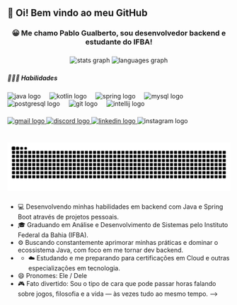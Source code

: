 <h2 align="left">👋 Oi! Bem vindo ao meu GitHub</h2>

###

<h3 align="center">😀 Me chamo Pablo Gualberto, sou desenvolvedor backend e estudante do IFBA!</h3>

###

<div align="center">
  <img src="https://github-readme-stats.vercel.app/api?username=Pgualberto-dev&hide_title=false&hide_rank=false&show_icons=true&include_all_commits=true&count_private=true&disable_animations=false&theme=dracula&locale=en&hide_border=false" height="150" alt="stats graph"  />
  <img src="https://github-readme-stats.vercel.app/api/top-langs?username=Pgualberto-dev&locale=en&hide_title=false&layout=compact&card_width=320&langs_count=5&theme=dracula&hide_border=false" height="150" alt="languages graph"  />
</div>

###

<h5 align="left">🧑🏾‍💻 Habilidades</h5>

###

<div align="left">
  <img src="https://cdn.jsdelivr.net/gh/devicons/devicon/icons/java/java-original.svg" height="30" alt="java logo"  />
  <img width="12" />
  <img src="https://cdn.jsdelivr.net/gh/devicons/devicon/icons/kotlin/kotlin-original.svg" height="30" alt="kotlin logo"  />
  <img width="12" />
  <img src="https://cdn.jsdelivr.net/gh/devicons/devicon/icons/spring/spring-original.svg" height="30" alt="spring logo"  />
  <img width="12" />
  <img src="https://cdn.jsdelivr.net/gh/devicons/devicon/icons/mysql/mysql-original.svg" height="30" alt="mysql logo"  />
  <img width="12" />
  <img src="https://cdn.jsdelivr.net/gh/devicons/devicon/icons/postgresql/postgresql-original.svg" height="30" alt="postgresql logo"  />
  <img width="12" />
  <img src="https://cdn.jsdelivr.net/gh/devicons/devicon/icons/git/git-original.svg" height="30" alt="git logo"  />
  <img width="12" />
  <img src="https://cdn.jsdelivr.net/gh/devicons/devicon/icons/intellij/intellij-original.svg" height="30" alt="intellij logo"  />
</div>

###

<div align="left">
  <a href="pabloogzs19@gmail.com" target="_blank">
    <img src="https://img.shields.io/static/v1?message=Gmail&logo=gmail&label=&color=D14836&logoColor=white&labelColor=&style=for-the-badge" height="35" alt="gmail logo"  />
  </a>
  <a href="https://discord.gg/mRSu264VE" target="_blank">
    <img src="https://img.shields.io/static/v1?message=Discord&logo=discord&label=&color=7289DA&logoColor=white&labelColor=&style=for-the-badge" height="35" alt="discord logo"  />
  </a>
  <a href="www.linkedin.com/in/pablo-gualberto" target="_blank">
    <img src="https://img.shields.io/static/v1?message=LinkedIn&logo=linkedin&label=&color=0077B5&logoColor=white&labelColor=&style=for-the-badge" height="35" alt="linkedin logo"  />
  </a>
  <img src="https://img.shields.io/static/v1?message=Instagram&logo=instagram&label=&color=E4405F&logoColor=white&labelColor=&style=for-the-badge" height="35" alt="instagram logo"  />
</div>

###

<br clear="both"> 

<img src="https://raw.githubusercontent.com/Pgualberto-dev/Pgualberto-dev/output/snake.svg" alt="Snake animation" />

###

- 💻 Desenvolvendo minhas habilidades em backend com Java e Spring Boot através de projetos pessoais.
- 🎓 Graduando em Análise e Desenvolvimento de Sistemas pelo Instituto Federal da Bahia (IFBA).
- ⚙️ Buscando constantemente aprimorar minhas práticas e dominar o ecossistema Java, com foco em me tornar dev backend.
- - ☁️ Estudando e me preparando para certificações em Cloud e outras especializações em tecnologia.
- 😄 Pronomes: Ele / Dele
- 🎮 Fato divertido: Sou o tipo de cara que pode passar horas falando sobre jogos, filosofia e a vida — às vezes tudo ao mesmo tempo.
-->
